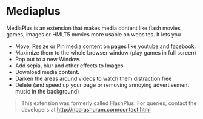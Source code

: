 # Mediaplus

MediaPlus is an extension that makes media content like flash movies, games, images or HMLT5 movies more usable on websites. It lets you

- Move, Resize or Pin media content on pages like youtube and facebook.
- Maximize them to the whole browser window (play games in full screen)
- Pop out to a new Window.
- Add sepia, blur and other effects to Images
- Download media content.
- Darken the areas around videos to watch them distraction free
- Delete (and speed up your page or removing annoying advertisement music in the background) 

> This extension was formerly called FlashPlus. For queries, contact the developers at http://nparashuram.com/contact.html 
